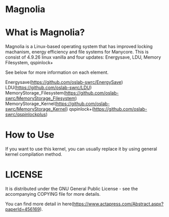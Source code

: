 # Magnolia

# What is Magnolia?

Magnolia is a Linux-based operating system that has improved locking machanism, energy efficiency and file systems for Manycore.
This is consist of 4.9.26 linux vanilla and four updates: Energysave, LDU, Memory Filesystem, qspinlock+

See below for more information on each element. 

Energysave(https://github.com/oslab-swrc/EnergySave)
LDU(https://github.com/oslab-swrc/LDU)
MemoryStorage_Filesystem(https://github.com/oslab-swrc/MemoryStorage_Filesystem)
MemoryStorage_Kernel(https://github.com/oslab-swrc/MemoryStorage_Kernel)
qspinlock+(https://github.com/oslab-swrc/qspinlockplus)


# How to Use

If you want to use this kernel, you can usually replace it by using general kernel compilation method.

# LICENSE

It is distributed under the GNU General Public License - see the
  accompanying COPYING file for more details. 


You can find more detail in here(https://www.actapress.com/Abstract.aspx?paperId=456169).

